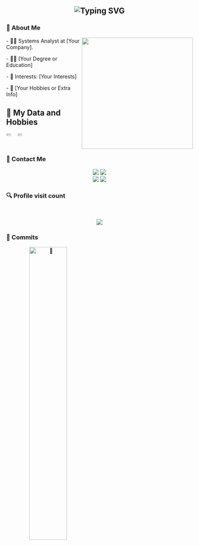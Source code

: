 <h2 align="center">
  <img src="https://readme-typing-svg.herokuapp.com?color=8100F7&lines=Hello%2C+my+name+is+[Your+Name]!" alt="Typing SVG" />
</h2>

### 👋 About Me
<div style="display: inline_block"  >
<img src="https://lanyard.cnrad.dev/api/257165295427256320?idleMessage=Provavelmente%20Trabalhando...&borderRadius=30px&imgStyle=square" align="right"  width="300"/>
  
<p> - 👨‍💻 Systems Analyst at [Your Company]. </p>
<p> - 👨‍🎓 [Your Degree or Education]</p>
<p> - 🎯 Interests: [Your Interests] </p>
<p> - 🦊 [Your Hobbies or Extra Info]</p>
  
</div>

## 🚀 My Data and Hobbies <br>
 
<div style="display: flex; justify-content: space-between;">
    <div style="display: flex;">
        <img width="45%" alt="🦑" src="./general.svg">
        <img width="45%" alt="🦑" src="./media.svg" align="right"/>
    </div>
</div>

<h3>📱 Contact Me</h3> 

<p align="center">
  <a href="https://instagram.com/[Your Instagram]" target="_blank"><img src="https://img.shields.io/badge/-Instagram-%23E4405F?style=for-the-badge&logo=instagram&logoColor=white" target="_blank"></a>
 <a href="https://api.whatsapp.com/send?phone=[Your Phone]&text=." target="_blank"><img src="https://img.shields.io/badge/WhatsApp-25D366?style=for-the-badge&logo=whatsapp&logoColor=white" 
 target="_blank"></a>
  <br>
  <a href = "mailto:[Your Email]"><img src="https://img.shields.io/badge/-Gmail-%23333?style=for-the-badge&logo=gmail&logoColor=white" target="_blank"></a>
  <a href="https://www.linkedin.com/in/[Your LinkedIn]" target="_blank"><img src="https://img.shields.io/badge/-LinkedIn-%230077B5?style=for-the-badge&logo=linkedin&logoColor=white" target="_blank"></a>
</p>

<h3>🔍 Profile visit count </h3> <br>
 <p align="center"> 
   <img alingn="center" src="https://profile-counter.glitch.me/[YourUsername]/count.svg" />
 </p>


<h3>🎉 Commits </h3> 
<div align="center"> 
        <img width="45%" alt="🦑" src="https://github.com/[YourUsername]/[YourUsername]/blob/output/github-contribution-grid-snake-dark.svg" align="left"/>
</p>
